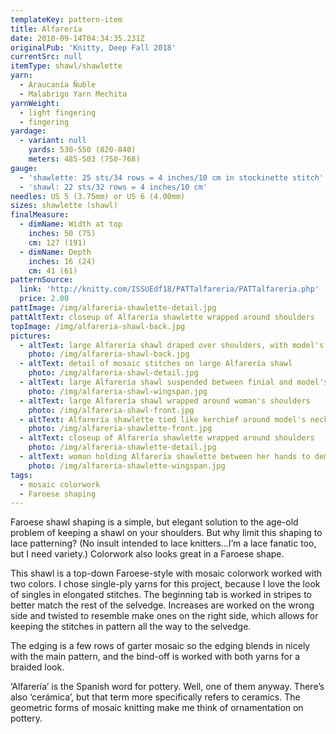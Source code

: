 ```yaml
---
templateKey: pattern-item
title: Alfarería
date: 2018-09-14T04:34:35.231Z
originalPub: 'Knitty, Deep Fall 2018'
currentSrc: null
itemType: shawl/shawlette
yarn:
  - Araucanía Ñuble
  - Malabrigo Yarn Mechita
yarnWeight:
  - light fingering
  - fingering
yardage:
  - variant: null
    yards: 530-550 (820-840)
    meters: 485-503 (750-768)
gauge: 
  - 'shawlette: 25 sts/34 rows = 4 inches/10 cm in stockinette stitch'
  - 'shawl: 22 sts/32 rows = 4 inches/10 cm'
needles: US 5 (3.75mm) or US 6 (4.00mm)
sizes: shawlette (shawl)
finalMeasure:
  - dimName: Width at top
    inches: 50 (75)
    cm: 127 (191)
  - dimName: Depth
    inches: 16 (24)
    cm: 41 (61)
patternSource:
  link: 'http://knitty.com/ISSUEdf18/PATTalfareria/PATTalfareria.php'
  price: 2.00
pattImage: /img/alfareria-shawlette-detail.jpg
pattAltText: closeup of Alfarería shawlette wrapped around shoulders
topImage: /img/alfareria-shawl-back.jpg
pictures:
  - altText: large Alfarería shawl draped over shoulders, with model's back towards camera
    photo: /img/alfareria-shawl-back.jpg
  - altText: detail of mosaic stitches on large Alfarería shawl
    photo: /img/alfareria-shawl-detail.jpg
  - altText: large Alfarería shawl suspended between finial and model's hand, to show flat shape
    photo: /img/alfareria-shawl-wingspan.jpg
  - altText: large Alfarería shawl wrapped around woman's shoulders
    photo: /img/alfareria-shawl-front.jpg
  - altText: Alfarería shawlette tied like kerchief around model's neck and shoulders
    photo: /img/alfareria-shawlette-front.jpg
  - altText: closeup of Alfarería shawlette wrapped around shoulders
    photo: /img/alfareria-shawlette-detail.jpg
  - altText: woman holding Alfarería shawlette between her hands to demonstrate flat shape
    photo: /img/alfareria-shawlette-wingspan.jpg
tags:
  - mosaic colorwork
  - Faroese shaping
---
```

Faroese shawl shaping is a simple, but elegant solution to the age-old problem of keeping a shawl on your shoulders. But why limit this shaping to lace patterning? (No insult intended to lace knitters…I’m a lace fanatic too, but I need variety.) Colorwork also looks great in a Faroese shape.

This shawl is a top-down Faroese-style with mosaic colorwork worked with two colors. I chose single-ply yarns for this project, because I love the look of singles in elongated stitches. The beginning tab is worked in stripes to better match the rest of the selvedge. Increases are worked on the wrong side and twisted to resemble make ones on the right side, which allows for keeping the stitches in pattern all the way to the selvedge.

The edging is a few rows of garter mosaic so the edging blends in nicely with the main pattern, and the bind-off is worked with both yarns for a braided look.

‘Alfarería’ is the Spanish word for pottery. Well, one of them anyway. There’s also ‘cerámica’, but that term more specifically refers to ceramics. The geometric forms of mosaic knitting make me think of ornamentation on pottery.

